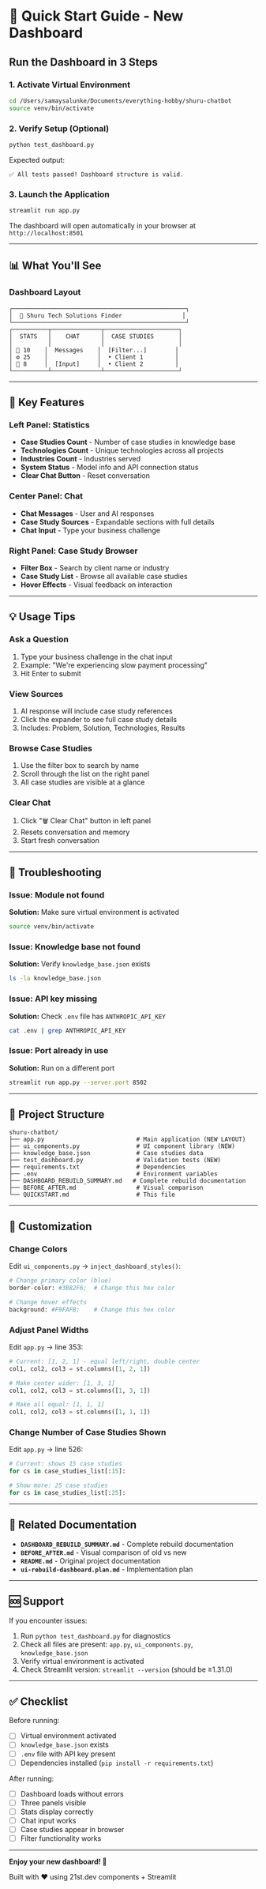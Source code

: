 # 🚀 Quick Start Guide - New Dashboard

## Run the Dashboard in 3 Steps

### 1. Activate Virtual Environment
```bash
cd /Users/samaysalunke/Documents/everything-hobby/shuru-chatbot
source venv/bin/activate
```

### 2. Verify Setup (Optional)
```bash
python test_dashboard.py
```
Expected output:
```
✅ All tests passed! Dashboard structure is valid.
```

### 3. Launch the Application
```bash
streamlit run app.py
```

The dashboard will open automatically in your browser at `http://localhost:8501`

---

## 📊 What You'll See

### Dashboard Layout
```
┌─────────────────────────────────────────────────┐
│  🚀 Shuru Tech Solutions Finder                 │
└─────────────────────────────────────────────────┘
┌──────────┬──────────────┬─────────────────────┐
│  STATS   │    CHAT      │  CASE STUDIES       │
│          │              │                     │
│ 📁 10    │  Messages    │  [Filter...]        │
│ ⚙️ 25    │              │  • Client 1         │
│ 🏢 8     │  [Input]     │  • Client 2         │
└──────────┴──────────────┴─────────────────────┘
```

---

## 🎯 Key Features

### Left Panel: Statistics
- **Case Studies Count** - Number of case studies in knowledge base
- **Technologies Count** - Unique technologies across all projects
- **Industries Count** - Industries served
- **System Status** - Model info and API connection status
- **Clear Chat Button** - Reset conversation

### Center Panel: Chat
- **Chat Messages** - User and AI responses
- **Case Study Sources** - Expandable sections with full details
- **Chat Input** - Type your business challenge

### Right Panel: Case Study Browser
- **Filter Box** - Search by client name or industry
- **Case Study List** - Browse all available case studies
- **Hover Effects** - Visual feedback on interaction

---

## 💡 Usage Tips

### Ask a Question
1. Type your business challenge in the chat input
2. Example: "We're experiencing slow payment processing"
3. Hit Enter to submit

### View Sources
1. AI response will include case study references
2. Click the expander to see full case study details
3. Includes: Problem, Solution, Technologies, Results

### Browse Case Studies
1. Use the filter box to search by name
2. Scroll through the list on the right panel
3. All case studies are visible at a glance

### Clear Chat
1. Click "🗑️ Clear Chat" button in left panel
2. Resets conversation and memory
3. Start fresh conversation

---

## 🔧 Troubleshooting

### Issue: Module not found
**Solution:** Make sure virtual environment is activated
```bash
source venv/bin/activate
```

### Issue: Knowledge base not found
**Solution:** Verify `knowledge_base.json` exists
```bash
ls -la knowledge_base.json
```

### Issue: API key missing
**Solution:** Check `.env` file has `ANTHROPIC_API_KEY`
```bash
cat .env | grep ANTHROPIC_API_KEY
```

### Issue: Port already in use
**Solution:** Run on a different port
```bash
streamlit run app.py --server.port 8502
```

---

## 📁 Project Structure

```
shuru-chatbot/
├── app.py                          # Main application (NEW LAYOUT)
├── ui_components.py                # UI component library (NEW)
├── knowledge_base.json             # Case studies data
├── test_dashboard.py               # Validation tests (NEW)
├── requirements.txt                # Dependencies
├── .env                            # Environment variables
├── DASHBOARD_REBUILD_SUMMARY.md   # Complete rebuild documentation
├── BEFORE_AFTER.md                 # Visual comparison
└── QUICKSTART.md                   # This file
```

---

## 🎨 Customization

### Change Colors
Edit `ui_components.py` → `inject_dashboard_styles()`:
```python
# Change primary color (blue)
border-color: #3B82F6;  # Change this hex color

# Change hover effects
background: #F9FAFB;    # Change this hex color
```

### Adjust Panel Widths
Edit `app.py` → line 353:
```python
# Current: [1, 2, 1] - equal left/right, double center
col1, col2, col3 = st.columns([1, 2, 1])

# Make center wider: [1, 3, 1]
col1, col2, col3 = st.columns([1, 3, 1])

# Make all equal: [1, 1, 1]
col1, col2, col3 = st.columns([1, 1, 1])
```

### Change Number of Case Studies Shown
Edit `app.py` → line 526:
```python
# Current: shows 15 case studies
for cs in case_studies_list[:15]:

# Show more: 25 case studies
for cs in case_studies_list[:25]:
```

---

## 🔗 Related Documentation

- **`DASHBOARD_REBUILD_SUMMARY.md`** - Complete rebuild documentation
- **`BEFORE_AFTER.md`** - Visual comparison of old vs new
- **`README.md`** - Original project documentation
- **`ui-rebuild-dashboard.plan.md`** - Implementation plan

---

## 🆘 Support

If you encounter issues:
1. Run `python test_dashboard.py` for diagnostics
2. Check all files are present: `app.py`, `ui_components.py`, `knowledge_base.json`
3. Verify virtual environment is activated
4. Check Streamlit version: `streamlit --version` (should be ≥1.31.0)

---

## ✅ Checklist

Before running:
- [ ] Virtual environment activated
- [ ] `knowledge_base.json` exists
- [ ] `.env` file with API key present
- [ ] Dependencies installed (`pip install -r requirements.txt`)

After running:
- [ ] Dashboard loads without errors
- [ ] Three panels visible
- [ ] Stats display correctly
- [ ] Chat input works
- [ ] Case studies appear in browser
- [ ] Filter functionality works

---

**Enjoy your new dashboard! 🎉**

Built with ❤️ using 21st.dev components + Streamlit


